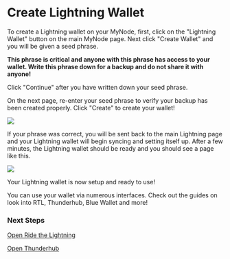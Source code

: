# Create Lightning Wallet

To create a Lightning wallet on your MyNode, first, click on the "Lightning Wallet" button on the main MyNode page. Next click "Create Wallet" and you will be given a seed phrase.

**This phrase is critical and anyone with this phrase has access to your wallet. Write this phrase down for a backup and do not share it with anyone!**

Click "Continue" after you have written down your seed phrase.

On the next page, re-enter your seed phrase to verify your backup has been created properly. Click "Create" to create your wallet!

![](/images/lightning/create-1.png)

If your phrase was correct, you will be sent back to the main Lightning page and your Lightning wallet will begin syncing and setting itself up. After a few minutes, the Lightning wallet should be ready and you should see a page like this.

![](/images/lightning/create-2.png)

Your Lightning wallet is now setup and ready to use!

You can use your wallet via numerous interfaces. Check out the guides on look into RTL, Thunderhub, Blue Wallet and more!

### Next Steps

[Open Ride the Lightning](/lightning/rtl)

[Open Thunderhub](/lightning/thunderhub)
